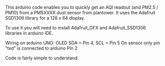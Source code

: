 This arduino code enables you to quickly get an AQI readout (and PM2.5 / PM10) from a PMSXXXX dust sensor from plantower. 
It uses the Adafruit SSD1306 library for a 128 x 64 display. 

To use it you will need to install Adafruit_GFX and Adafruit_SSD1306 libraries in arduino IDE. 

Wiring on arduino UNO: OLED SDA = Pin 4, SCL = Pin 5
On sensor only pin "txd" is connected to arduino Pin 2

Code is fairly simple to understand. 
